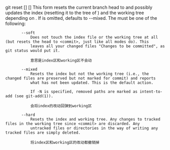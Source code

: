 git reset [<mode>] [<commit>]
           This form resets the current branch head to <commit> and possibly updates the index (resetting it to the tree of <commit>)
           and the working tree depending on <mode>. If <mode> is omitted, defaults to --mixed. The <mode> must be one of the following:

           --soft
               Does not touch the index file or the working tree at all (but resets the head to <commit>, just like all modes do). This
               leaves all your changed files "Changes to be committed", as git status would put it.
               
               意思是index区和working区不会动

           --mixed
               Resets the index but not the working tree (i.e., the changed files are preserved but not marked for commit) and reports
               what has not been updated. This is the default action.

               If -N is specified, removed paths are marked as intent-to-add (see git-add(1)).
               
               会将index的改动回弹到working区

           --hard
               Resets the index and working tree. Any changes to tracked files in the working tree since <commit> are discarded. Any
               untracked files or directories in the way of writing any tracked files are simply deleted.
               
               将index区和working区的改动都撤销掉
